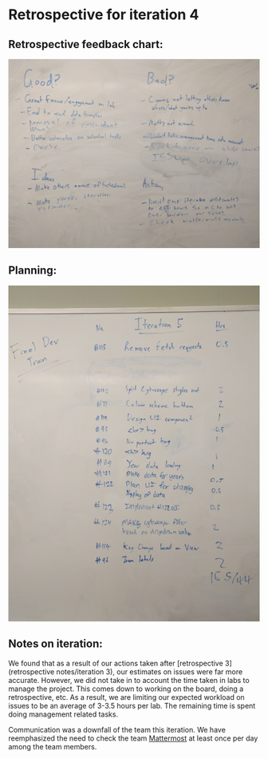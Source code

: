 # Retrospective for iteration 4
## Retrospective feedback chart:

![notes](images/r4-retrospectiveNotes.jpg)

## Planning:
![planning](images/r4-planning.jpg)

## Notes on iteration:
We found that as a result of our actions taken after [retrospective 3](retrospective notes/iteration 3), our estimates on issues were far more accurate. However, we did not take in to account the time taken in labs to manage the project. This comes down to working on the board, doing a retrospective, etc. As a result, we are limiting our expected workload on issues to be an average of 3-3.5 hours per lab. The remaining time is spent doing management related tasks.

Communication was a downfall of the team this iteration. We have reemphasized the need to check the team [Mattermost](https://mattermost.ecs.vuw.ac.nz/engr300-2018/channels/project-10) at least once per day among the team members.
